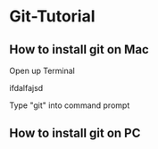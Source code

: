 # Git-Tutorial

## How to install git on Mac

Open up Terminal

ifdalfajsd

Type "git" into command prompt

## How to install git on PC
